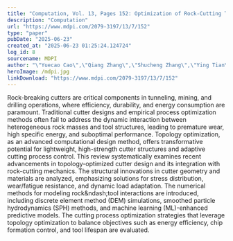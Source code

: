 ```yaml
---
title: "Computation, Vol. 13, Pages 152: Optimization of Rock-Cutting Tools: Improvements in Structural Design and Process Efficiency"
description: "Computation"
url: "https://www.mdpi.com/2079-3197/13/7/152"
type: "paper"
pubDate: "2025-06-23"
created_at: "2025-06-23 01:25:24.124724"
log_id: 8
sourcename: MDPI
author: "\"Yuecao Cao\",\"Qiang Zhang\",\"Shucheng Zhang\",\"Ying Tian\",\"Xiangwei Dong\",\"Xiaojun Song\",\"Dongxiang Wang\""
heroImage: /mdpi.jpg
linkDownload: "https://www.mdpi.com/2079-3197/13/7/152"
---
```


Rock-breaking cutters are critical components in tunneling, mining, and drilling operations, where efficiency, durability, and energy consumption are paramount. Traditional cutter designs and empirical process optimization methods often fail to address the dynamic interaction between heterogeneous rock masses and tool structures, leading to premature wear, high specific energy, and suboptimal performance. Topology optimization, as an advanced computational design method, offers transformative potential for lightweight, high-strength cutter structures and adaptive cutting process control. This review systematically examines recent advancements in topology-optimized cutter design and its integration with rock-cutting mechanics. The structural innovations in cutter geometry and materials are analyzed, emphasizing solutions for stress distribution, wear/fatigue resistance, and dynamic load adaptation. The numerical methods for modeling rock&amp;ndash;tool interactions are introduced, including discrete element method (DEM) simulations, smoothed particle hydrodynamics (SPH) methods, and machine learning (ML)-enhanced predictive models. The cutting process optimization strategies that leverage topology optimization to balance objectives such as energy efficiency, chip formation control, and tool lifespan are evaluated.
